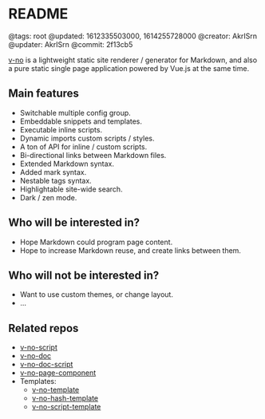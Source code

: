 # README

@tags: root
@updated: 1612335503000, 1614255728000
@creator: AkrISrn
@updater: AkrISrn
@commit: 2f13cb5

[v-no](https://github.com/akrisrn/v-no) is a lightweight static site renderer / generator for Markdown, and also a pure static single page application powered by Vue.js at the same time.

## Main features

- Switchable multiple config group.
- Embeddable snippets and templates.
- Executable inline scripts.
- Dynamic imports custom scripts / styles.
- A ton of API for inline / custom scripts.
- Bi-directional links between Markdown files.
- Extended Markdown syntax.
- Added mark syntax.
- Nestable tags syntax.
- Highlightable site-wide search.
- Dark / zen mode.

## Who will be interested in?

- Hope Markdown could program page content.
- Hope to increase Markdown reuse, and create links between them.

## Who will not be interested in?

- Want to use custom themes, or change layout.
- ...

## Related repos

- [v-no-script](https://github.com/akrisrn/v-no-script)
- [v-no-doc](https://github.com/akrisrn/v-no-doc)
- [v-no-doc-script](https://github.com/akrisrn/v-no-doc-script)
- [v-no-page-component](https://github.com/akrisrn/v-no-page-component)
- Templates:
    - [v-no-template](https://github.com/akrisrn/v-no-template)
    - [v-no-hash-template](https://github.com/akrisrn/v-no-hash-template)
    - [v-no-script-template](https://github.com/akrisrn/v-no-script-template)
